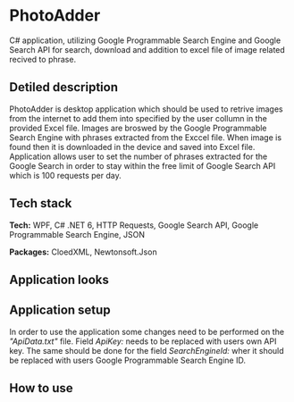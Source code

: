 # PhotoAdder
C# application, utilizing Google Programmable Search Engine and Google Search API for search, download and addition to excel file of image related recived to phrase. 

## Detiled description
PhotoAdder is desktop application which should be used to retrive images from the internet to add them into specified by the user collumn in the provided Excel file. Images are broswed by the Google Programmable Search Engine with phrases extracted from the Exccel file. When image is found then it is downloaded in the device and saved into Excel file. Application allows user to set the number of phrases extracted for the Google Search in order to stay within the free limit of Google Search API which is 100 requests per day.


## Tech stack
**Tech:** WPF, C# .NET 6, HTTP Requests, Google Search API, Google Programmable Search Engine, JSON 

**Packages:** CloedXML, Newtonsoft.Json

## Application looks

## Application setup
In order to use the application some changes need to be performed on the *"ApiData.txt"* file. Field *ApiKey:* needs to be replaced with users own API key. The same should be done for the field *SearchEngineId:* wher it should be replaced with users Google Programmable Search Engine ID.

## How to use
